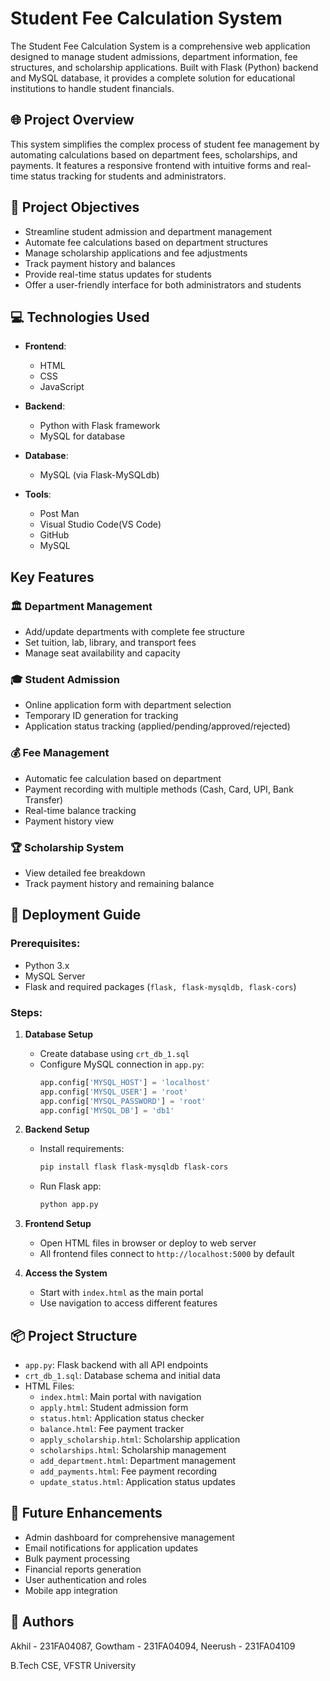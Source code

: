 # Student Fee Calculation System

The Student Fee Calculation System is a comprehensive web application designed to manage student admissions, department information, fee structures, and scholarship applications. Built with Flask (Python) backend and MySQL database, it provides a complete solution for educational institutions to handle student financials.

## 🌐 Project Overview
This system simplifies the complex process of student fee management by automating calculations based on department fees, scholarships, and payments. It features a responsive frontend with intuitive forms and real-time status tracking for students and administrators.

## 🎯 Project Objectives
- Streamline student admission and department management
- Automate fee calculations based on department structures
- Manage scholarship applications and fee adjustments
- Track payment history and balances
- Provide real-time status updates for students
- Offer a user-friendly interface for both administrators and students

## 💻 Technologies Used

- **Frontend**:
  - HTML
  - CSS
  - JavaScript

- **Backend**:
  - Python with Flask framework
  - MySQL for database

- **Database**:
  - MySQL (via Flask-MySQLdb)

- **Tools**:
  - Post Man
  - Visual Studio Code(VS Code)
  - GitHub
  - MySQL

## Key Features

### 🏛 Department Management
- Add/update departments with complete fee structure
- Set tuition, lab, library, and transport fees
- Manage seat availability and capacity

### 🎓 Student Admission
- Online application form with department selection
- Temporary ID generation for tracking
- Application status tracking (applied/pending/approved/rejected)

### 💰 Fee Management
- Automatic fee calculation based on department
- Payment recording with multiple methods (Cash, Card, UPI, Bank Transfer)
- Real-time balance tracking
- Payment history view

### 🏆 Scholarship System
- View detailed fee breakdown
- Track payment history and remaining balance

## 🚀 Deployment Guide

### Prerequisites:
- Python 3.x
- MySQL Server
- Flask and required packages (`flask, flask-mysqldb, flask-cors`)

### Steps:

1. **Database Setup**
   - Create database using `crt_db_1.sql`
   - Configure MySQL connection in `app.py`:
     ```python
     app.config['MYSQL_HOST'] = 'localhost'
     app.config['MYSQL_USER'] = 'root'
     app.config['MYSQL_PASSWORD'] = 'root'
     app.config['MYSQL_DB'] = 'db1'
     ```

2. **Backend Setup**
   - Install requirements:
     ```bash
     pip install flask flask-mysqldb flask-cors
     ```
   - Run Flask app:
     ```bash
     python app.py
     ```

3. **Frontend Setup**
   - Open HTML files in browser or deploy to web server
   - All frontend files connect to `http://localhost:5000` by default

4. **Access the System**
   - Start with `index.html` as the main portal
   - Use navigation to access different features

## 📦 Project Structure

- `app.py`: Flask backend with all API endpoints
- `crt_db_1.sql`: Database schema and initial data
- HTML Files:
  - `index.html`: Main portal with navigation
  - `apply.html`: Student admission form
  - `status.html`: Application status checker
  - `balance.html`: Fee payment tracker
  - `apply_scholarship.html`: Scholarship application
  - `scholarships.html`: Scholarship management
  - `add_department.html`: Department management
  - `add_payments.html`: Fee payment recording
  - `update_status.html`: Application status updates

## 🚧 Future Enhancements
- Admin dashboard for comprehensive management
- Email notifications for application updates
- Bulk payment processing
- Financial reports generation
- User authentication and roles
- Mobile app integration

## 👥 Authors
Akhil - 231FA04087, Gowtham - 231FA04094, Neerush - 231FA04109 

B.Tech CSE, VFSTR University
